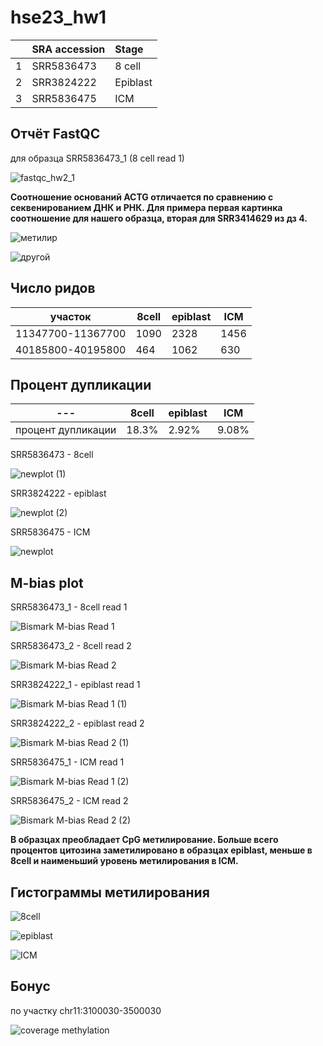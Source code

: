 # hse23_hw1

| | SRA accession  | Stage    |
|---:|:-------------|:-----------|
| 1 | SRR5836473  | 8 cell       |
| 2 | SRR3824222 | Epiblast    |
| 3 | SRR5836475  | ICM       |

## Отчёт FastQC

для образца SRR5836473_1 (8 cell read 1)

![fastqc_hw2_1](https://user-images.githubusercontent.com/103137801/218765992-a88498e6-8994-4d66-8338-b6f75e00523e.png)

**Соотношение оснований ACTG отличается по сравнению с секвенированием ДНК и РНК. Для примера первая картинка соотношение для нашего образца, вторая для SRR3414629 из дз 4.**

![метилир](https://user-images.githubusercontent.com/103137801/218776498-365f47c2-bf85-4723-945f-b41b155c2aba.png)

![другой](https://user-images.githubusercontent.com/103137801/218776441-81ea8def-bfe6-4cc9-ad8d-3f4bbde9ae0f.png)


## Число ридов

участок | 8cell | epiblast | ICM |
--- | --- | --- | --- | 
11347700-11367700 | 1090 | 2328 | 1456 |
40185800-40195800 | 464 | 1062 | 630 |

## Процент дупликации

--- | 8cell | epiblast | ICM |
--- | --- | --- | --- | 
процент дупликации| 18.3% | 2.92% | 9.08% |

SRR5836473 - 8cell

![newplot (1)](https://user-images.githubusercontent.com/103137801/218763864-7a712797-2ec3-48fa-92bc-31febc2528cd.png)

SRR3824222 - epiblast

![newplot (2)](https://user-images.githubusercontent.com/103137801/218764055-afdca031-832b-4ee9-b511-dd6dcefa1359.png)

SRR5836475 - ICM

![newplot](https://user-images.githubusercontent.com/103137801/218762814-fc8c5188-a0fa-4462-821b-b62ae7c857ff.png)


## M-bias plot

SRR5836473_1 - 8cell read 1

![Bismark M-bias Read 1](https://user-images.githubusercontent.com/103137801/218764759-002055ee-585d-4fd0-adb9-125257daa679.png)

SRR5836473_2 - 8cell read 2

![Bismark M-bias Read 2](https://user-images.githubusercontent.com/103137801/218764895-b07d37dd-0ee4-4389-a78d-94fdcd4f1221.png)

SRR3824222_1 - epiblast read 1

![Bismark M-bias Read 1 (1)](https://user-images.githubusercontent.com/103137801/218765057-d65ab9f7-c1fc-41fa-bb76-9dbd4c98c2a3.png)

SRR3824222_2 - epiblast read 2

![Bismark M-bias Read 2 (1)](https://user-images.githubusercontent.com/103137801/218765183-c1435516-23a6-4089-b723-0d828aaec151.png)

SRR5836475_1 - ICM read 1

![Bismark M-bias Read 1 (2)](https://user-images.githubusercontent.com/103137801/218765636-87e2eb57-367c-4a5d-92c6-6982884ad30c.png)

SRR5836475_2 - ICM read 2

![Bismark M-bias Read 2 (2)](https://user-images.githubusercontent.com/103137801/218765763-4dd8c009-97b9-4ce8-ae7f-4136b8d81876.png)


**В образцах преобладает CpG метилирование. Больше всего процентов цитозина заметилировано в образцах epiblast, меньше в 8cell и наименьший уровень метилирования в ICM.**


## Гистограммы метилирования

![8cell](https://user-images.githubusercontent.com/103137801/218759207-ee81611c-c4c7-4fda-8cec-083f29793641.png)

![epiblast](https://user-images.githubusercontent.com/103137801/218759263-ca74bb13-50a6-4a3d-beed-3730e95558b4.png)

![ICM](https://user-images.githubusercontent.com/103137801/218759027-3f6e7126-b7c7-4a9c-a198-31373e0edae4.png)


## Бонус 

по участку chr11:3100030-3500030

![coverage methylation](https://user-images.githubusercontent.com/103137801/218758954-b50a8bd6-057c-4a48-95c7-efbd18c4828b.png)




